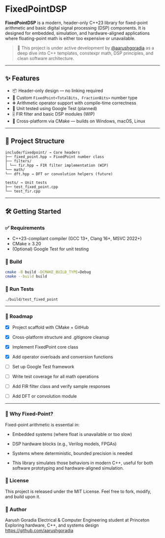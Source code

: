 ﻿# FixedPointDSP

**FixedPointDSP** is a modern, header-only C++23 library for fixed-point arithmetic and basic digital signal processing (DSP) components. It is designed for embedded, simulation, and hardware-aligned applications where floating-point math is either too expensive or unavailable.

> 🚧 This project is under active development by [@aarushgoradia](https://github.com/aarushgoradia) as a deep dive into C++ templates, constexpr math, DSP principles, and clean software architecture.

---

## ✨ Features

- 📦 Header-only design — no linking required
- 🧮 Custom `FixedPoint<TotalBits, FractionBits>` number type
- ➕ Arithmetic operator support with compile-time correctness
- 🧪 Unit tested using Google Test (planned)
- 🎚️ FIR filter and basic DSP modules (WIP)
- 🧰 Cross-platform via CMake — builds on Windows, macOS, Linux

---

## 📁 Project Structure
```
include/fixedpoint/ → Core headers
├── fixed_point.hpp → FixedPoint number class
├── filters/
│ └── fir.hpp → FIR filter implementation (WIP)
└── math/
└── dft.hpp → DFT or convolution helpers (future)

tests/ → Unit tests
├── test_fixed_point.cpp
└── test_fir.cpp
```
---

## 🛠️ Getting Started

### ✅ Requirements

- C++23-compliant compiler (GCC 13+, Clang 16+, MSVC 2022+)
- CMake ≥ 3.20
- (Optional) Google Test for unit testing

### 🔧 Build

```bash
cmake -B build -DCMAKE_BUILD_TYPE=Debug
cmake --build build
``` 

### 🧪 Run Tests

```bash
./build/test_fixed_point
```

---

### 🎯 Roadmap
- [x] Project scaffold with CMake + GitHub

- [x] Cross-platform structure and .gitignore cleanup

- [x] Implement FixedPoint core class

- [x] Add operator overloads and conversion functions

- [ ] Set up Google Test framework

- [ ] Write test coverage for all math operations

- [ ] Add FIR filter class and verify sample responses

- [ ] Add DFT or convolution module

---

### 🧠 Why Fixed-Point?
Fixed-point arithmetic is essential in:

- Embedded systems (where float is unavailable or too slow)

- DSP hardware blocks (e.g., Verilog models, FPGAs)

- Systems where deterministic, bounded precision is needed

- This library simulates those behaviors in modern C++, useful for both software prototyping and hardware-aligned simulation.

### 📜 License
This project is released under the MIT License.
Feel free to fork, modify, and build upon it.

### 👋 Author
Aarush Goradia
Electrical & Computer Engineering student at Princeton
Exploring hardware, C++, and systems design
https://github.com/aarushgoradia